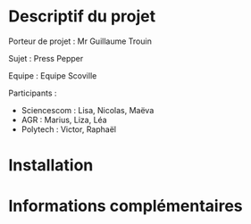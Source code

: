 # Descriptif du projet

Porteur de projet : Mr Guillaume Trouin

Sujet : Press Pepper

Equipe : Equipe Scoville

Participants :

- Sciencescom : Lisa, Nicolas, Maëva
- AGR : Marius, Liza, Léa
- Polytech :  Victor, Raphaël

# Installation





# Informations complémentaires

